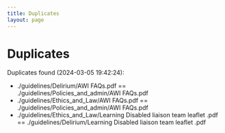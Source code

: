 ```yaml
---
title: Duplicates
layout: page
---
```


# Duplicates

Duplicates found (2024-03-05 19:42:24):

- ./guidelines/Delirium/AWI FAQs.pdf == ./guidelines/Policies_and_admin/AWI FAQs.pdf
- ./guidelines/Ethics_and_Law/AWI FAQs.pdf == ./guidelines/Policies_and_admin/AWI FAQs.pdf
- ./guidelines/Ethics_and_Law/Learning Disabled liaison team leaflet .pdf == ./guidelines/Delirium/Learning Disabled liaison team leaflet .pdf